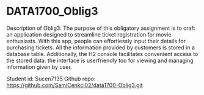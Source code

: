 # DATA1700_Oblig3
Description of Oblig3: The purpose of this obligatory assignment is to 
craft an application designed to streamline ticket registration for movie enthusiasts. With this app, people can effortlessly input their details for purchasing tickets. All the information provided by customers is stored in a  database table. Additionally, the H2 console facilitates convenient access to the stored data. the interface is userfriendly too for viewing and managing information given by user.

Student id: Sucen7135
Github repo: https://github.com/SamiCenkci02/data1700-Oblig3.git

